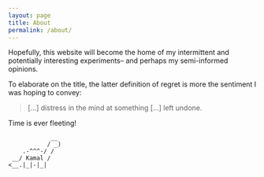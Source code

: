 ```yaml
---
layout: page
title: About
permalink: /about/
---
```


Hopefully, this website will become the home of my intermittent and potentially interesting experiments– and perhaps my semi-informed opinions.

To elaborate on the title, the latter definition of regret is more the sentiment I was hoping to convey:

>[...] distress in the mind at something [...] left undone.

Time is ever fleeting!



                __
               / _)
        .-^^^-/ /
     __/ Kamal /
    <__.|_|-|_|
